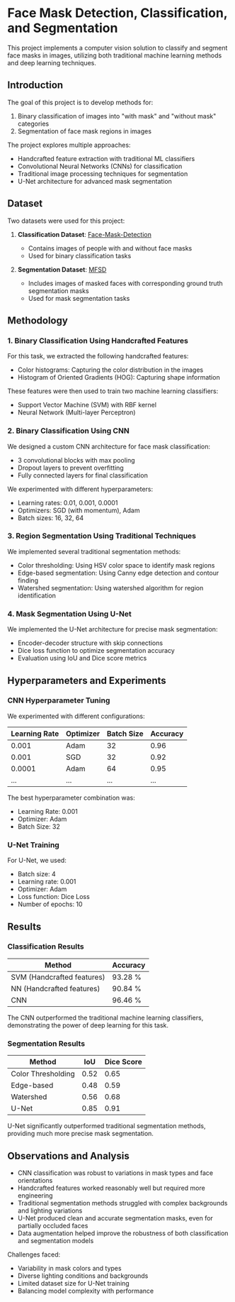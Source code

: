 # Face Mask Detection, Classification, and Segmentation

This project implements a computer vision solution to classify and segment face masks in images, utilizing both traditional machine learning methods and deep learning techniques.

## Introduction

The goal of this project is to develop methods for:
1. Binary classification of images into "with mask" and "without mask" categories
2. Segmentation of face mask regions in images

The project explores multiple approaches:
- Handcrafted feature extraction with traditional ML classifiers
- Convolutional Neural Networks (CNNs) for classification
- Traditional image processing techniques for segmentation
- U-Net architecture for advanced mask segmentation

## Dataset

Two datasets were used for this project:

1. **Classification Dataset**: [Face-Mask-Detection](https://github.com/chandrikadeb7/Face-Mask-Detection/tree/master/dataset)
   - Contains images of people with and without face masks
   - Used for binary classification tasks

2. **Segmentation Dataset**: [MFSD](https://github.com/sadjadrz/MFSD)
   - Includes images of masked faces with corresponding ground truth segmentation masks
   - Used for mask segmentation tasks

## Methodology

### 1. Binary Classification Using Handcrafted Features

For this task, we extracted the following handcrafted features:
- Color histograms: Capturing the color distribution in the images
- Histogram of Oriented Gradients (HOG): Capturing shape information

These features were then used to train two machine learning classifiers:
- Support Vector Machine (SVM) with RBF kernel
- Neural Network (Multi-layer Perceptron)

### 2. Binary Classification Using CNN

We designed a custom CNN architecture for face mask classification:
- 3 convolutional blocks with max pooling
- Dropout layers to prevent overfitting
- Fully connected layers for final classification

We experimented with different hyperparameters:
- Learning rates: 0.01, 0.001, 0.0001
- Optimizers: SGD (with momentum), Adam
- Batch sizes: 16, 32, 64

### 3. Region Segmentation Using Traditional Techniques

We implemented several traditional segmentation methods:
- Color thresholding: Using HSV color space to identify mask regions
- Edge-based segmentation: Using Canny edge detection and contour finding
- Watershed segmentation: Using watershed algorithm for region identification

### 4. Mask Segmentation Using U-Net

We implemented the U-Net architecture for precise mask segmentation:
- Encoder-decoder structure with skip connections
- Dice loss function to optimize segmentation accuracy
- Evaluation using IoU and Dice score metrics

## Hyperparameters and Experiments

### CNN Hyperparameter Tuning

We experimented with different configurations:

| Learning Rate | Optimizer | Batch Size | Accuracy |
|---------------|-----------|------------|----------|
| 0.001         | Adam      | 32         | 0.96     |
| 0.001         | SGD       | 32         | 0.92     |
| 0.0001        | Adam      | 64         | 0.95     |
| ...           | ...       | ...        | ...      |

The best hyperparameter combination was:
- Learning Rate: 0.001
- Optimizer: Adam
- Batch Size: 32

### U-Net Training

For U-Net, we used:
- Batch size: 4
- Learning rate: 0.001
- Optimizer: Adam
- Loss function: Dice Loss
- Number of epochs: 10

## Results

### Classification Results

| Method                    | Accuracy |
|---------------------------|----------|
| SVM (Handcrafted features)| 93.28 %  |
| NN (Handcrafted features) | 90.84 %  |
| CNN                       | 96.46 %  |

The CNN outperformed the traditional machine learning classifiers, demonstrating the power of deep learning for this task.

### Segmentation Results

| Method             | IoU    | Dice Score |
|--------------------|--------|------------|
| Color Thresholding | 0.52   | 0.65       |
| Edge-based         | 0.48   | 0.59       |
| Watershed          | 0.56   | 0.68       |
| U-Net              | 0.85   | 0.91       |

U-Net significantly outperformed traditional segmentation methods, providing much more precise mask segmentation.

## Observations and Analysis

- CNN classification was robust to variations in mask types and face orientations
- Handcrafted features worked reasonably well but required more engineering
- Traditional segmentation methods struggled with complex backgrounds and lighting variations
- U-Net produced clean and accurate segmentation masks, even for partially occluded faces
- Data augmentation helped improve the robustness of both classification and segmentation models

Challenges faced:
- Variability in mask colors and types
- Diverse lighting conditions and backgrounds
- Limited dataset size for U-Net training
- Balancing model complexity with performance
